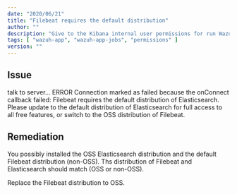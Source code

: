 ```yaml
---
date: "2020/06/21"
title: "Filebeat requires the default distribution"
author: ""
description: "Give to the Kibana internal user permissions for run Wazuh app backend jobs"
tags: [ "wazuh-app", "wazuh-app-jobs", "permissions" ]
version: ""
---
```


## Issue

talk to server... ERROR Connection marked as failed because the onConnect callback failed: Filebeat requires the default distribution of Elasticsearch. Please update to the default distribution of Elasticsearch for full access to all free features, or switch to the OSS distribution of Filebeat.

## Remediation

You possibly installed the OSS Elasticsearch distribution and the default Filebeat distribution (non-OSS). Ths distribution of Filebeat and Elasticsearch should match (OSS or non-OSS).

Replace the Filebeat distribution to OSS.
